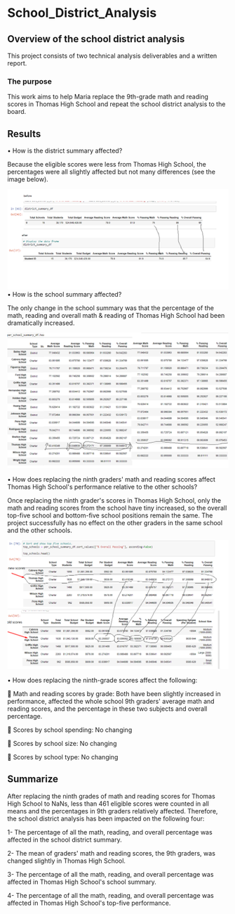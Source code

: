 # School_District_Analysis

## Overview of the school district analysis

This project consists of two technical analysis deliverables and a written report.

### The purpose
This work aims to help Maria replace the 9th-grade math and reading scores in Thomas High School and repeat the school district analysis to the board.

## Results

•	How is the district summary affected?
  
  Because the eligible scores were less from Thomas High School, the percentages were all slightly affected but not many differences (see the image below). 

![district summary](https://github.com/summerginger/School_District_Analysis/blob/main/district%20summary.png) 
•	How is the school summary affected?

  The only change in the school summary was that the percentage of the math, reading and overall math & reading of Thomas High School had been dramatically increased.
 
 ![summary compare](https://github.com/summerginger/School_District_Analysis/blob/main/summary%20compare.png)
  
•	How does replacing the ninth graders' math and reading scores affect Thomas High School's performance relative to the other schools?
    
   Once replacing the ninth grader's scores in Thomas High School, only the math and reading scores from the school have tiny increased, so the overall top-five school 
   and bottom-five school positions remain the same. 
   The project successfully has no effect on the other graders in the same school and the other schools.

![top number comapare](https://github.com/summerginger/School_District_Analysis/blob/main/top%20number%20compare.png)

•	How does replacing the ninth-grade scores affect the following:
 
 	Math and reading scores by grade: Both have been slightly increased in performance, affected the whole school 9th graders' average math and reading scores, and 
    the percentage in these two subjects and overall percentage.
  
  	Scores by school spending: No changing
  
  	Scores by school size: No changing
  
  	Scores by school type: No changing

## Summarize
  
  After replacing the ninth grades of math and reading scores for Thomas High School to NaNs, less than 461 eligible scores were counted in all means and the percentages in 9th graders relatively affected. Therefore, the school district analysis has been impacted on the following four:

1-	The percentage of all the math, reading, and overall percentage was affected in the school district summary.

2-	The mean of graders' math and reading scores, the 9th graders, was changed slightly in Thomas High School.

3-	The percentage of all the math, reading, and overall percentage was affected in Thomas High School's school summary.

4-	The percentage of all the math, reading, and overall percentage was affected in Thomas High School's top-five performance.

